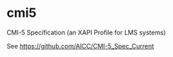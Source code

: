 cmi5
=====

CMI-5 Specification (an XAPI Profile for LMS systems)

See https://github.com/AICC/CMI-5_Spec_Current

